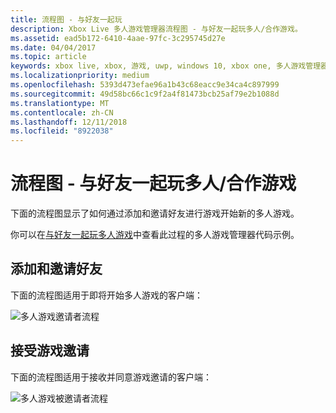 ```yaml
---
title: 流程图 - 与好友一起玩
description: Xbox Live 多人游戏管理器流程图 - 与好友一起玩多人/合作游戏。
ms.assetid: ead5b172-6410-4aae-97fc-3c295745d27e
ms.date: 04/04/2017
ms.topic: article
keywords: xbox live, xbox, 游戏, uwp, windows 10, xbox one, 多人游戏管理器, 流程图
ms.localizationpriority: medium
ms.openlocfilehash: 5393d473efae96a1b43c68eacc9e34ca4c897999
ms.sourcegitcommit: 49d58bc66c1c9f2a4f81473bcb25af79e2b1088d
ms.translationtype: MT
ms.contentlocale: zh-CN
ms.lasthandoff: 12/11/2018
ms.locfileid: "8922038"
---
```

# <a name="flowchart---play-a-multiplayerco-op-game-with-friends"></a>流程图 - 与好友一起玩多人/合作游戏

下面的流程图显示了如何通过添加和邀请好友进行游戏开始新的多人游戏。

你可以在[与好友一起玩多人游戏](../play-multiplayer-with-friends.md)中查看此过程的多人游戏管理器代码示例。

## <a name="add-and-invite-friends"></a>添加和邀请好友

下面的流程图适用于即将开始多人游戏的客户端：

![多人游戏邀请者流程](../../../images/multiplayer/mpm-play-with-friends-inviter.png)

## <a name="accept-an-invite-to-a-game"></a>接受游戏邀请

下面的流程图适用于接收并同意游戏邀请的客户端：

![多人游戏被邀请者流程](../../../images/multiplayer/mpm-play-with-friends-invitee.png)
